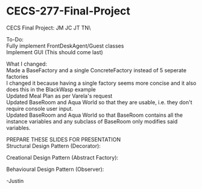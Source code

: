 # CECS-277-Final-Project
CECS Final Project: JM JC JT TN\

To-Do:<br>
Fully implement FrontDeskAgent/Guest classes<br>
Implement GUI (This should come last)<br>

What I changed:<br>
Made a BaseFactory and a single ConcreteFactory instead of 5 seperate factories<br>
  I changed it because having a single factory seems more concise and it also does this in the BlackWasp example<br>
Updated Meal Plan as per Varela's request<br>
Updated BaseRoom and Aqua World so that they are usable, i.e. they don't require console user input.<br>
Updated BaseRoom and Aqua World so that BaseRoom contains all the instance variables and any subclass of BaseRoom only modifies said variables. 


PREPARE THESE SLIDES FOR PRESENTATION <br>
Structural Design Pattern (Decorator):

Creational Design Pattern (Abstract Factory): 

Behavioural Design Pattern (Observer):

-Justin
